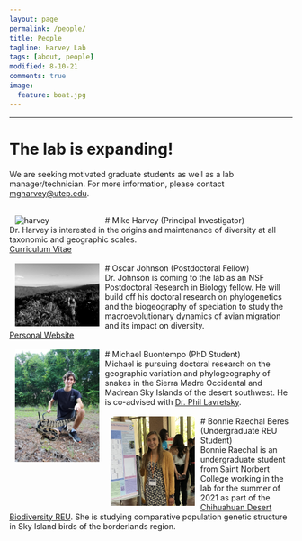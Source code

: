 ```yaml
---
layout: page
permalink: /people/
title: People
tagline: Harvey Lab
tags: [about, people]
modified: 8-10-21
comments: true
image:
  feature: boat.jpg
---
```


***

# The lab is expanding!
We are seeking motivated graduate students as well as a lab manager/technician. For more information, please contact mgharvey@utep.edu.
<br><br>

<img align="left" src="/images/harvey.jpg" alt="harvey" width="150" hspace="10"/>
# Mike Harvey (Principal Investigator)
<br>
Dr. Harvey is interested in the origins and maintenance of diversity at all taxonomic and geographic scales.
<br>
<a href="http://mgharvey.github.io/docs/Harvey_CV.pdf" target="_blank">Curriculum Vitae</a>
<br><br>

<img align="left" src="/images/johnson.jpg" alt="johnson" width="150" hspace="10"/>
# Oscar Johnson (Postdoctoral Fellow)
<br>
Dr. Johnson is coming to the lab as an NSF Postdoctoral Research in Biology fellow. He will build off his doctoral research on phylogenetics and the biogeography of speciation to study the macroevolutionary dynamics of avian migration and its impact on diversity.
<br>
<a href="https://www.oscarjohnson.net/" target="_blank">Personal Website</a>
<br><br>

<img align="left" src="/images/buontempo.jpeg" alt="buontempo" width="150" hspace="10"/>
# Michael Buontempo (PhD Student)
<br>
Michael is pursuing doctoral research on the geographic variation and phylogeography of snakes in the Sierra Madre Occidental and Madrean Sky Islands of the desert southwest. He is co-advised with <a href="https://www.utep.edu/science/lavretskylab/" target="_blank">Dr. Phil Lavretsky</a>.
<br><br>

<img align="left" src="/images/beres.jpg" alt="beres" width="150" hspace="10"/>
# Bonnie Raechal Beres (Undergraduate REU Student)
<br>
Bonnie Raechal is an undergraduate student from Saint Norbert College working in the lab for the summer of 2021 as part of the <a href="https://www.utep.edu/couri/programs/cdb-reu/" target="_blank">Chihuahuan Desert Biodiversity REU</a>. She is studying comparative population genetic structure in Sky Island birds of the borderlands region.
<br><br>
